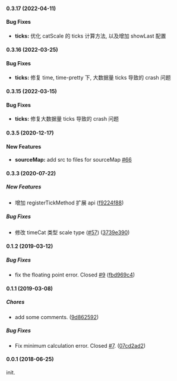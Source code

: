 #### 0.3.17 (2022-04-11)

#### Bug Fixes

- **ticks:** 优化 catScale 的 ticks 计算方法, 以及增加 showLast 配置

#### 0.3.16 (2022-03-25)

#### Bug Fixes

- **ticks:** 修复 time, time-pretty 下, 大数据量 ticks 导致的 crash 问题

#### 0.3.15 (2022-03-15)

#### Bug Fixes

- **ticks:** 修复大数据量 ticks 导致的 crash 问题

#### 0.3.5 (2020-12-17)

#### New Features

- **sourceMap:** add src to files for sourceMap [#66](https://github.com/antvis/scale/pull/66)

#### 0.3.3 (2020-07-22)

##### New Features

- 增加 registerTickMethod 扩展 api ([f9224f88](https://github.com/antvis/scale/commit/f9224f887fd7b6ae99bd05995424b0f7f48582f9))

##### Bug Fixes

- 修改 timeCat 类型 scale type ([#57](https://github.com/antvis/scale/pull/57)) ([3739e390](https://github.com/antvis/scale/commit/3739e390dccbdc9112ce34e705b5407cb9a4e07d))

#### 0.1.2 (2019-03-12)

##### Bug Fixes

- fix the floating point error. Closed [#9](https://github.com/antvis/scale/pull/9) ([fbd969c4](https://github.com/antvis/scale/commit/fbd969c467fb89fc2d4d059438dc2e468691883c))

#### 0.1.1 (2019-03-08)

##### Chores

- add some comments. ([9d862592](https://github.com/antvis/scale/commit/9d8625926358517bd05219a829d7ca7d1ea29e98))

##### Bug Fixes

- Fix minimum calculation error. Closed [#7](https://github.com/antvis/scale/pull/7). ([07cd2ad2](https://github.com/antvis/scale/commit/07cd2ad294451164e0bfe074680acde5600387f3))

#### 0.0.1 (2018-06-25)

init.
